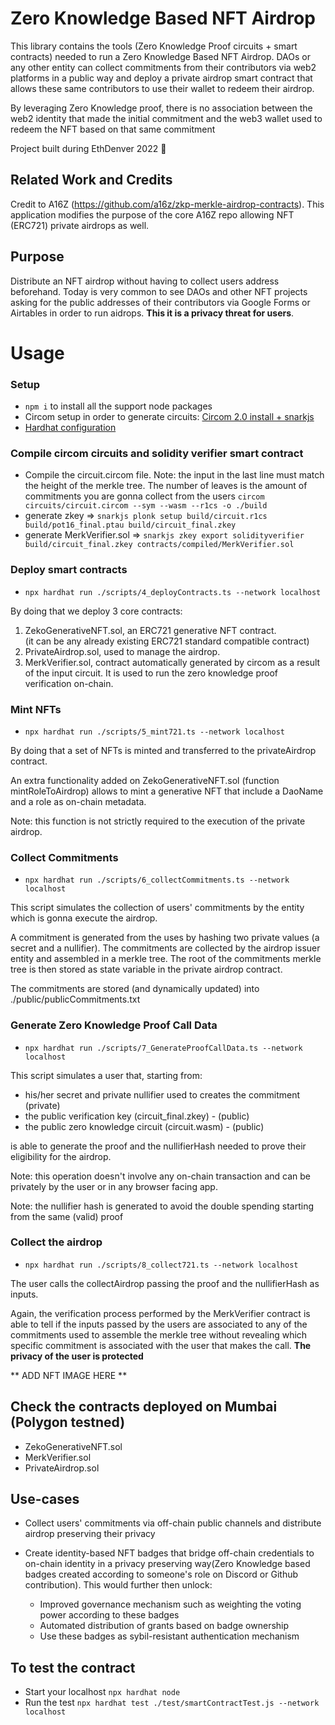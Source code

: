 # Zero Knowledge Based NFT Airdrop

This library contains the tools (Zero Knowledge Proof circuits + smart contracts) needed to run a Zero Knowledge Based NFT Airdrop.
DAOs or any other entity can collect commitments from their contributors via web2 platforms in a public way and deploy a private airdrop smart contract that allows these same contributors to use their wallet to redeem their airdrop.

By leveraging Zero Knowledge proof, there is no association between the web2 identity that made the initial commitment and the web3 wallet used to redeem the NFT based on that same commitment 

Project built during EthDenver 2022 🙌

## Related Work and Credits

Credit to A16Z (https://github.com/a16z/zkp-merkle-airdrop-contracts). This application modifies the purpose of the core A16Z repo allowing NFT (ERC721) private airdrops as well.

## Purpose

Distribute an NFT airdrop without having to collect users address beforehand. Today is very common to see DAOs and other NFT projects asking for the public addresses of their contributors via Google Forms or Airtables in order to run aidrops. **This it is a privacy threat for users**.

# Usage

### Setup

- `npm i` to install all the support node packages
- Circom setup in order to generate circuits: [Circom 2.0 install + snarkjs](https://docs.circom.io/getting-started/installation/)
- [Hardhat configuration](https://www.chainshot.com/article/hardhat-guides-setup)

### Compile circom circuits and solidity verifier smart contract

- Compile the circuit.circom file. Note: the input in the last line must match the height of the merkle tree. The number of leaves is the amount of commitments you are gonna collect from the users `circom circuits/circuit.circom --sym --wasm --r1cs -o ./build`
- generate zkey => `snarkjs plonk setup build/circuit.r1cs build/pot16_final.ptau build/circuit_final.zkey`
- generate MerkVerifier.sol  => `snarkjs zkey export solidityverifier build/circuit_final.zkey contracts/compiled/MerkVerifier.sol`

### Deploy smart contracts

- `npx hardhat run ./scripts/4_deployContracts.ts --network localhost`

By doing that we deploy 3 core contracts:
1. ZekoGenerativeNFT.sol, an ERC721 generative NFT contract.  
(it can be any already existing ERC721 standard compatible contract)
2. PrivateAirdrop.sol, used to manage the airdrop.
3. MerkVerifier.sol, contract automatically generated by circom as a result of the input circuit. It is used to run the zero knowledge proof verification on-chain. 

### Mint NFTs

- `npx hardhat run ./scripts/5_mint721.ts --network localhost`

By doing that a set of NFTs is minted and transferred to the privateAirdrop contract. 

An extra functionality added on ZekoGenerativeNFT.sol (function mintRoleToAirdrop) allows to mint a generative NFT that include a DaoName and a role as on-chain metadata. 

Note: this function is not strictly required to the execution of the private airdrop.

### Collect Commitments

- `npx hardhat run ./scripts/6_collectCommitments.ts --network localhost`

This script simulates the collection of users' commitments by the entity which is gonna execute the airdrop. 

A commitment is generated from the uses by hashing two private values (a secret and a nullifier). The commitments are collected by the airdrop issuer entity and assembled in a merkle tree. The root of the commitments merkle tree is then stored as state variable in the private airdrop contract. 

The commitments are stored (and dynamically updated) into  ./public/publicCommitments.txt

### Generate Zero Knowledge Proof Call Data 

- `npx hardhat run ./scripts/7_GenerateProofCallData.ts --network localhost`

This script simulates a user that, starting from:
- his/her secret and private nullifier used to creates the commitment (private)
- the public verification key (circuit_final.zkey) - (public)
- the public zero knowledge circuit (circuit.wasm) - (public)

is able to generate the proof and the nullifierHash needed to prove their eligibility for the airdrop.

Note: this operation doesn't involve any on-chain transaction and can be privately by the user or in any browser facing app. 

Note: the nullifier hash is generated to avoid the double spending starting from the same (valid) proof

### Collect the airdrop 

- `npx hardhat run ./scripts/8_collect721.ts --network localhost`

The user calls the collectAirdrop passing the proof and the nullifierHash as inputs.

Again, the verification process performed by the MerkVerifier contract is able to tell if the inputs passed by the users are associated to any of the commitments used to assemble the merkle tree without revealing which specific commitment is associated with the user that makes the call. 
**The privacy of the user is protected**

** ADD NFT IMAGE HERE **

## Check the contracts deployed on Mumbai (Polygon testned)

- ZekoGenerativeNFT.sol
- MerkVerifier.sol
- PrivateAirdrop.sol

## Use-cases

- Collect users' commitments via off-chain public channels and distribute airdrop preserving their privacy

- Create identity-based NFT badges that bridge off-chain credentials to on-chain identity in a privacy preserving way(Zero Knowledge based badges created according to someone's role on Discord or Github contribution). This would further then unlock:

    - Improved governance mechanism such as weighting the voting power according to these badges
    - Automated distribution of grants based on badge ownership
    - Use these badges as sybil-resistant authentication mechanism

## To test the contract 

- Start your localhost `npx hardhat node`
- Run the test `npx hardhat test ./test/smartContractTest.js --network localhost`


